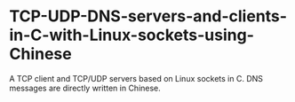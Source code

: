 # TCP-UDP-DNS-servers-and-clients-in-C-with-Linux-sockets-using-Chinese
A TCP client and TCP/UDP servers based on Linux sockets in C. DNS messages are directly written in Chinese.
